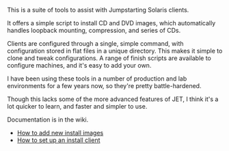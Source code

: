 This is a suite of tools to assist with Jumpstarting Solaris clients.

It offers a simple script to install CD and DVD images, which automatically
handles loopback mounting, compression, and series of CDs.

Clients are configured through a single, simple command, with configuration
stored in flat files in a unique directory. This makes it simple to clone
and tweak configurations. A range of finish scripts are available to
configure machines, and it's easy to add your own.

I have been using these tools in a number of production and lab environments
for a few years now, so they're pretty battle-hardened.

Though this lacks some of the more advanced features of JET, I think it's a
lot quicker to learn, and faster and simpler to use.

Documentation is in the wiki. 

* [How to add new install images](https://github.com/snltd/jumpstart/wiki/Installing-install-images)
* [How to set up an install client](https://github.com/snltd/jumpstart/wiki/Creating-Install-Clients)

